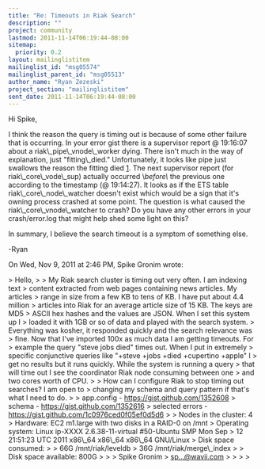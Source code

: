 ```yaml
---
title: "Re: Timeouts in Riak Search"
description: ""
project: community
lastmod: 2011-11-14T06:19:44-08:00
sitemap:
  priority: 0.2
layout: mailinglistitem
mailinglist_id: "msg05574"
mailinglist_parent_id: "msg05513"
author_name: "Ryan Zezeski"
project_section: "mailinglistitem"
sent_date: 2011-11-14T06:19:44-08:00
---
```



Hi Spike,

I think the reason the query is timing out is because of some other failure
that is occurring. In your error gist there is a supervisor report @
19:16:07 about a riak\\_pipe\\_vnode\\_worker dying. There isn't much in the way
of explanation, just "fitting\\_died." Unfortunately, it looks like pipe
just swallows the reason the fitting died [1]. The next supervisor report
(for riak\\_core\\_vode\\_sup) actually occurred \\_before\\_ the previous one
according to the timestamp (@ 19:14:27). It looks as if the ETS table
riak\\_core\\_node\\_watcher doesn't exist which would be a sign that it's owning
process crashed at some point. The question is what caused the
riak\\_core\\_vnode\\_watcher to crash? Do you have any other errors in your
crash/error.log that might help shed some light on this?

In summary, I believe the search timeout is a symptom of something else.

-Ryan

[1]:
https://github.com/basho/riak\\_pipe/blob/master/src/riak\\_pipe\\_vnode.erl#L625

On Wed, Nov 9, 2011 at 2:46 PM, Spike Gronim  wrote:

&gt; Hello,
&gt;
&gt; My Riak search cluster is timing out very often. I am indexing text
&gt; content extracted from web pages containing news articles. My articles
&gt; range in size from a few KB to tens of KB. I have put about 4.4 million
&gt; articles into Riak for an average article size of 15 KB. The keys are MD5
&gt; ASCII hex hashes and the values are JSON. When I set this system up I
&gt; loaded it with 1GB or so of data and played with the search system.
&gt; Everything was kosher, it responded quickly and the search relevance was
&gt; fine. Now that I've imported 100x as much data I am getting timeouts. For
&gt; example the query "steve jobs died" times out. When I put in extremely
&gt; specific conjunctive queries like "+steve +jobs +died +cupertino +apple" I
&gt; get no results but it runs quickly. While the system is running a query
&gt; that will time out I see the coordinator Riak node consuming between one
&gt; and two cores worth of CPU.
&gt;
&gt; How can I configure Riak to stop timing out searches? I am open to
&gt; changing my schema and query pattern if that's what I need to do.
&gt;
&gt; app.config - https://gist.github.com/1352608
&gt; schema - https://gist.github.com/1352616
&gt; selected errors - https://gist.github.com/1c0976ced0f05ef0d5d6
&gt;
&gt; Nodes in the cluster: 4
&gt; Hardware: EC2 m1.large with two disks in a RAID-0 on /mnt
&gt; Operating system: Linux ip-XXXX 2.6.38-11-virtual #50-Ubuntu SMP Mon Sep
&gt; 12 21:51:23 UTC 2011 x86\\_64 x86\\_64 x86\\_64 GNU/Linux
&gt; Disk space consumed:
&gt;
&gt; 66G /mnt/riak/leveldb
&gt; 36G /mnt/riak/merge\\_index
&gt;
&gt; Disk space available: 800G
&gt;
&gt;
&gt; Spike Gronim
&gt; sp...@wavii.com
&gt;
&gt;
&gt;
&gt;

